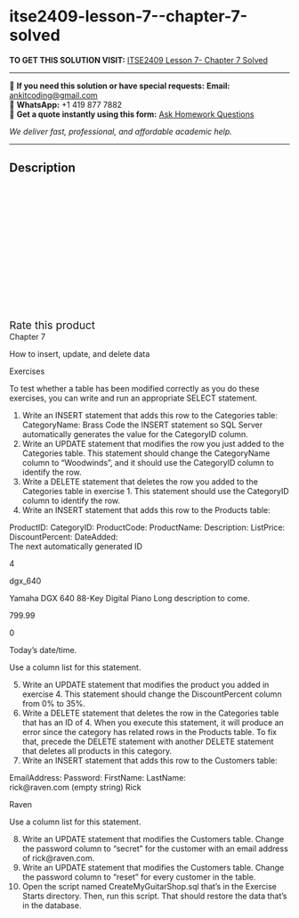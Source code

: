 # itse2409-lesson-7--chapter-7-solved
**TO GET THIS SOLUTION VISIT:** [ITSE2409 Lesson 7- Chapter 7 Solved](https://www.ankitcodinghub.com/product/itse2409-lesson-7-chapter-7-solved/)


---

📩 **If you need this solution or have special requests:** **Email:** ankitcoding@gmail.com  
📱 **WhatsApp:** +1 419 877 7882  
📄 **Get a quote instantly using this form:** [Ask Homework Questions](https://www.ankitcodinghub.com/services/ask-homework-questions/)

*We deliver fast, professional, and affordable academic help.*

---

<h2>Description</h2>



<div class="kk-star-ratings kksr-auto kksr-align-center kksr-valign-top" data-payload="{&quot;align&quot;:&quot;center&quot;,&quot;id&quot;:&quot;90832&quot;,&quot;slug&quot;:&quot;default&quot;,&quot;valign&quot;:&quot;top&quot;,&quot;ignore&quot;:&quot;&quot;,&quot;reference&quot;:&quot;auto&quot;,&quot;class&quot;:&quot;&quot;,&quot;count&quot;:&quot;0&quot;,&quot;legendonly&quot;:&quot;&quot;,&quot;readonly&quot;:&quot;&quot;,&quot;score&quot;:&quot;0&quot;,&quot;starsonly&quot;:&quot;&quot;,&quot;best&quot;:&quot;5&quot;,&quot;gap&quot;:&quot;4&quot;,&quot;greet&quot;:&quot;Rate this product&quot;,&quot;legend&quot;:&quot;0\/5 - (0 votes)&quot;,&quot;size&quot;:&quot;24&quot;,&quot;title&quot;:&quot;ITSE2409 Lesson 7- Chapter 7 Solved&quot;,&quot;width&quot;:&quot;0&quot;,&quot;_legend&quot;:&quot;{score}\/{best} - ({count} {votes})&quot;,&quot;font_factor&quot;:&quot;1.25&quot;}">

<div class="kksr-stars">

<div class="kksr-stars-inactive">
            <div class="kksr-star" data-star="1" style="padding-right: 4px">


<div class="kksr-icon" style="width: 24px; height: 24px;"></div>
        </div>
            <div class="kksr-star" data-star="2" style="padding-right: 4px">


<div class="kksr-icon" style="width: 24px; height: 24px;"></div>
        </div>
            <div class="kksr-star" data-star="3" style="padding-right: 4px">


<div class="kksr-icon" style="width: 24px; height: 24px;"></div>
        </div>
            <div class="kksr-star" data-star="4" style="padding-right: 4px">


<div class="kksr-icon" style="width: 24px; height: 24px;"></div>
        </div>
            <div class="kksr-star" data-star="5" style="padding-right: 4px">


<div class="kksr-icon" style="width: 24px; height: 24px;"></div>
        </div>
    </div>

<div class="kksr-stars-active" style="width: 0px;">
            <div class="kksr-star" style="padding-right: 4px">


<div class="kksr-icon" style="width: 24px; height: 24px;"></div>
        </div>
            <div class="kksr-star" style="padding-right: 4px">


<div class="kksr-icon" style="width: 24px; height: 24px;"></div>
        </div>
            <div class="kksr-star" style="padding-right: 4px">


<div class="kksr-icon" style="width: 24px; height: 24px;"></div>
        </div>
            <div class="kksr-star" style="padding-right: 4px">


<div class="kksr-icon" style="width: 24px; height: 24px;"></div>
        </div>
            <div class="kksr-star" style="padding-right: 4px">


<div class="kksr-icon" style="width: 24px; height: 24px;"></div>
        </div>
    </div>
</div>


<div class="kksr-legend" style="font-size: 19.2px;">
            <span class="kksr-muted">Rate this product</span>
    </div>
    </div>
<div class="page" title="Page 1">
<div class="layoutArea">
<div class="column">
Chapter 7

How to insert, update, and delete data

Exercises

To test whether a table has been modified correctly as you do these exercises, you can write and run an appropriate SELECT statement.

<ol>
<li>Write an INSERT statement that adds this row to the Categories table: CategoryName: Brass
Code the INSERT statement so SQL Server automatically generates the value for the CategoryID column.
</li>
<li>Write an UPDATE statement that modifies the row you just added to the Categories table. This statement should change the CategoryName column to “Woodwinds”, and it should use the CategoryID column to identify the row.</li>
<li>Write a DELETE statement that deletes the row you added to the Categories table in exercise 1. This statement should use the CategoryID column to identify the row.</li>
<li>Write an INSERT statement that adds this row to the Products table:</li>
</ol>
</div>
</div>
<div class="layoutArea">
<div class="column">
ProductID: CategoryID: ProductCode: ProductName: Description: ListPrice: DiscountPercent: DateAdded:

</div>
<div class="column">
The next automatically generated ID

4

dgx_640

Yamaha DGX 640 88-Key Digital Piano Long description to come.

799.99

0

Today’s date/time.

</div>
</div>
<div class="layoutArea">
<div class="column">
Use a column list for this statement.

<ol start="5">
<li>Write an UPDATE statement that modifies the product you added in exercise 4. This statement should change the DiscountPercent column from 0% to 35%.</li>
<li>Write a DELETE statement that deletes the row in the Categories table that has an ID of 4. When you execute this statement, it will produce an error since the category has related rows in the Products table. To fix that, precede the DELETE statement with another DELETE statement that deletes all products in this category.</li>
<li>Write an INSERT statement that adds this row to the Customers table:</li>
</ol>
</div>
</div>
<div class="layoutArea">
<div class="column">
EmailAddress: Password: FirstName: LastName:

</div>
<div class="column">
rick@raven.com (empty string) Rick

Raven

</div>
</div>
<div class="layoutArea">
<div class="column">
Use a column list for this statement.

<ol start="8">
<li>Write an UPDATE statement that modifies the Customers table. Change the password column to “secret” for the customer with an email address of rick@raven.com.</li>
<li>Write an UPDATE statement that modifies the Customers table. Change the password column to “reset” for every customer in the table.</li>
<li>Open the script named CreateMyGuitarShop.sql that’s in the Exercise Starts directory. Then, run this script. That should restore the data that’s in the database.</li>
</ol>
</div>
</div>
</div>
